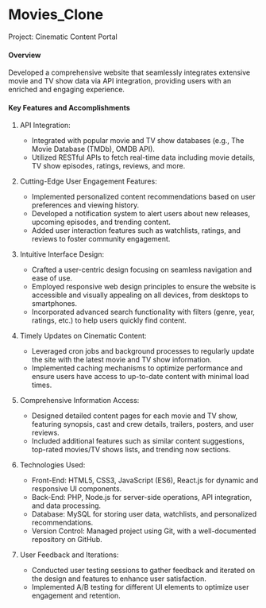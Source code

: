 # Movies_Clone

Project: Cinematic Content Portal

#### Overview
Developed a comprehensive website that seamlessly integrates extensive movie and TV show data via API integration, providing users with an enriched and engaging experience. 

#### Key Features and Accomplishments
1. API Integration:
   - Integrated with popular movie and TV show databases (e.g., The Movie Database (TMDb), OMDB API).
   - Utilized RESTful APIs to fetch real-time data including movie details, TV show episodes, ratings, reviews, and more.

2. Cutting-Edge User Engagement Features:
   - Implemented personalized content recommendations based on user preferences and viewing history.
   - Developed a notification system to alert users about new releases, upcoming episodes, and trending content.
   - Added user interaction features such as watchlists, ratings, and reviews to foster community engagement.

3. Intuitive Interface Design:
   - Crafted a user-centric design focusing on seamless navigation and ease of use.
   - Employed responsive web design principles to ensure the website is accessible and visually appealing on all devices, from desktops to smartphones.
   - Incorporated advanced search functionality with filters (genre, year, ratings, etc.) to help users quickly find content.

4. Timely Updates on Cinematic Content:
   - Leveraged cron jobs and background processes to regularly update the site with the latest movie and TV show information.
   - Implemented caching mechanisms to optimize performance and ensure users have access to up-to-date content with minimal load times.

5. Comprehensive Information Access:
   - Designed detailed content pages for each movie and TV show, featuring synopsis, cast and crew details, trailers, posters, and user reviews.
   - Included additional features such as similar content suggestions, top-rated movies/TV shows lists, and trending now sections.

6. Technologies Used:
   - Front-End: HTML5, CSS3, JavaScript (ES6), React.js for dynamic and responsive UI components.
   - Back-End: PHP, Node.js for server-side operations, API integration, and data processing.
   - Database: MySQL for storing user data, watchlists, and personalized recommendations.
   - Version Control: Managed project using Git, with a well-documented repository on GitHub.

7. User Feedback and Iterations:
   - Conducted user testing sessions to gather feedback and iterated on the design and features to enhance user satisfaction.
   - Implemented A/B testing for different UI elements to optimize user engagement and retention.

